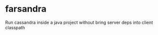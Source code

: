 farsandra
=========

Run cassandra inside a java project without bring server deps into client classpath
